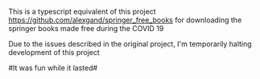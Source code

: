 This is a typescript equivalent of this project https://github.com/alexgand/springer_free_books for downloading the springer books made free during the COVID 19 

Due to the issues described in the original project, I'm temporarily halting development of this project

#It was fun while it lasted#